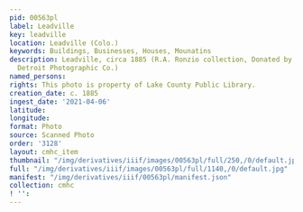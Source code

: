 ```yaml
---
pid: 00563pl
label: Leadville
key: leadville
location: Leadville (Colo.)
keywords: Buildings, Businesses, Houses, Mounatins
description: Leadville, circa 1885 (R.A. Ronzio collection, Donated by John Piearson,
  Detroit Photographic Co.)
named_persons: 
rights: This photo is property of Lake County Public Library.
creation_date: c. 1885
ingest_date: '2021-04-06'
latitude: 
longitude: 
format: Photo
source: Scanned Photo
order: '3128'
layout: cmhc_item
thumbnail: "/img/derivatives/iiif/images/00563pl/full/250,/0/default.jpg"
full: "/img/derivatives/iiif/images/00563pl/full/1140,/0/default.jpg"
manifest: "/img/derivatives/iiif/00563pl/manifest.json"
collection: cmhc
! '': 
---
```

